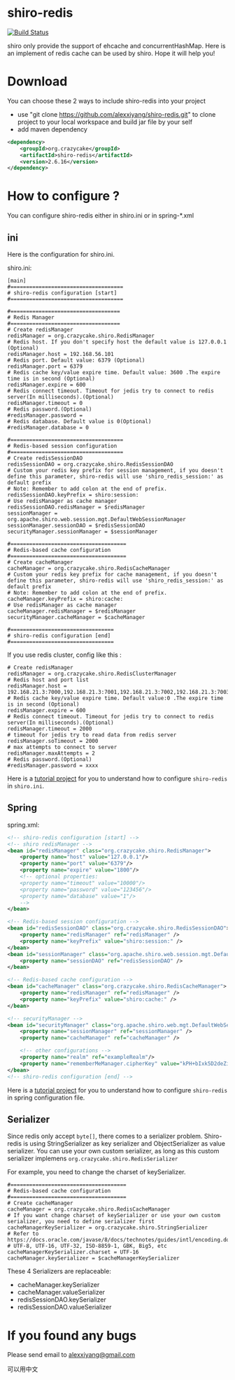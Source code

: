 shiro-redis
=============

[![Build Status](https://travis-ci.org/alexxiyang/shiro-redis.svg?branch=master)](https://travis-ci.org/alexxiyang/shiro-redis)


shiro only provide the support of ehcache and concurrentHashMap. Here is an implement of redis cache can be used by shiro. Hope it will help you!

# Download

You can choose these 2 ways to include shiro-redis into your project
* use "git clone https://github.com/alexxiyang/shiro-redis.git" to clone project to your local workspace and build jar file by your self
* add maven dependency 

```xml
<dependency>
    <groupId>org.crazycake</groupId>
    <artifactId>shiro-redis</artifactId>
    <version>2.6.16</version>
</dependency>
```

# How to configure ?

You can configure shiro-redis either in shiro.ini or in spring-*.xml

## ini
Here is the configuration for shiro.ini.

shiro.ini:

```properties
[main]
#====================================
# shiro-redis configuration [start]
#====================================

#===================================
# Redis Manager
#===================================
# Create redisManager
redisManager = org.crazycake.shiro.RedisManager
# Redis host. If you don't specify host the default value is 127.0.0.1 (Optional)
redisManager.host = 192.168.56.101
# Redis port. Default value: 6379 (Optional)
redisManager.port = 6379
# Redis cache key/value expire time. Default value: 3600 .The expire time is in second (Optional)
redisManager.expire = 600
# Redis connect timeout. Timeout for jedis try to connect to redis server(In milliseconds).(Optional)
redisManager.timeout = 0
# Redis password.(Optional)
#redisManager.password =
# Redis database. Default value is 0(Optional)
#redisManager.database = 0

#====================================
# Redis-based session configuration
#====================================
# Create redisSessionDAO
redisSessionDAO = org.crazycake.shiro.RedisSessionDAO
# Custom your redis key prefix for session management, if you doesn't define this parameter, shiro-redis will use 'shiro_redis_session:' as default prefix
# Note: Remember to add colon at the end of prefix.
redisSessionDAO.keyPrefix = shiro:session:
# Use redisManager as cache manager
redisSessionDAO.redisManager = $redisManager
sessionManager = org.apache.shiro.web.session.mgt.DefaultWebSessionManager
sessionManager.sessionDAO = $redisSessionDAO
securityManager.sessionManager = $sessionManager

#=====================================
# Redis-based cache configuration
#=====================================
# Create cacheManager
cacheManager = org.crazycake.shiro.RedisCacheManager
# Custom your redis key prefix for cache management, if you doesn't define this parameter, shiro-redis will use 'shiro_redis_session:' as default prefix
# Note: Remember to add colon at the end of prefix.
cacheManager.keyPrefix = shiro:cache:
# Use redisManager as cache manager
cacheManager.redisManager = $redisManager
securityManager.cacheManager = $cacheManager

#=================================
# shiro-redis configuration [end]
#=================================
```


If you use redis cluster, config like this :

```properties
# Create redisManager
redisManager = org.crazycake.shiro.RedisClusterManager
# Redis host and port list
redisManager.host = 192.168.21.3:7000,192.168.21.3:7001,192.168.21.3:7002,192.168.21.3:7003,192.168.21.3:7004,192.168.21.3:7005
# Redis cache key/value expire time. Default value:0 .The expire time is in second (Optional)
redisManager.expire = 600
# Redis connect timeout. Timeout for jedis try to connect to redis server(In milliseconds).(Optional)
redisManager.timeout = 2000
# timeout for jedis try to read data from redis server
redisManager.soTimeout = 2000
# max attempts to connect to server
redisManager.maxAttempts = 2
# Redis password.(Optional)
#redisManager.password = xxxx

```

Here is a [tutorial project](https://github.com/alexxiyang/shiro-redis-tutorial) for you to understand how to configure `shiro-redis` in `shiro.ini`.

## Spring

spring.xml:
```xml
<!-- shiro-redis configuration [start] -->
<!-- shiro redisManager -->
<bean id="redisManager" class="org.crazycake.shiro.RedisManager">
    <property name="host" value="127.0.0.1"/>
    <property name="port" value="6379"/>
    <property name="expire" value="1800"/>
    <!-- optional properties:
    <property name="timeout" value="10000"/>
    <property name="password" value="123456"/>
    <property name="database" value="1"/>
    -->
</bean>

<!-- Redis-based session configuration -->
<bean id="redisSessionDAO" class="org.crazycake.shiro.RedisSessionDAO">
    <property name="redisManager" ref="redisManager" />
    <property name="keyPrefix" value="shiro:session:" />
</bean>
<bean id="sessionManager" class="org.apache.shiro.web.session.mgt.DefaultWebSessionManager">
    <property name="sessionDAO" ref="redisSessionDAO" />
</bean>

<!-- Redis-based cache configuration -->
<bean id="cacheManager" class="org.crazycake.shiro.RedisCacheManager">
    <property name="redisManager" ref="redisManager" />
    <property name="keyPrefix" value="shiro:cache:" />
</bean>

<!-- securityManager -->
<bean id="securityManager" class="org.apache.shiro.web.mgt.DefaultWebSecurityManager">
    <property name="sessionManager" ref="sessionManager" />
    <property name="cacheManager" ref="cacheManager" />

    <!-- other configurations -->
    <property name="realm" ref="exampleRealm"/>
    <property name="rememberMeManager.cipherKey" value="kPH+bIxk5D2deZiIxcaaaA==" />
</bean>
<!-- shiro-redis configuration [end] -->
```
Here is a [tutorial project](https://github.com/alexxiyang/shiro-redis-spring-tutorial) for you to understand how to configure `shiro-redis` in spring configuration file.

## Serializer
Since redis only accept `byte[]`, there comes to a serializer problem.
Shiro-redis is using StringSerializer as key serializer and ObjectSerializer as value serializer.
You can use your own custom serializer, as long as this custom serializer implemens `org.crazycake.shiro.RedisSerializer`

For example, you need to change the charset of keySerializer.
```properties
#=====================================
# Redis-based cache configuration
#=====================================
# Create cacheManager
cacheManager = org.crazycake.shiro.RedisCacheManager
# If you want change charset of keySerializer or use your own custom serializer, you need to define serializer first
cacheManagerKeySerializer = org.crazycake.shiro.StringSerializer
# Refer to https://docs.oracle.com/javase/8/docs/technotes/guides/intl/encoding.doc.html
# UTF-8, UTF-16, UTF-32, ISO-8859-1, GBK, Big5, etc
cacheManagerKeySerializer.charset = UTF-16
cacheManager.keySerializer = $cacheManagerKeySerializer
```

These 4 Serializers are replaceable:
- cacheManager.keySerializer
- cacheManager.valueSerializer
- redisSessionDAO.keySerializer
- redisSessionDAO.valueSerializer


# If you found any bugs

Please send email to alexxiyang@gmail.com

可以用中文
